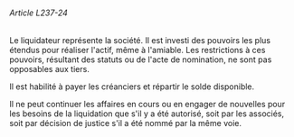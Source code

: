 ###### Article L237-24

Le liquidateur représente la société. Il est investi des pouvoirs les plus étendus pour réaliser l'actif, même à l'amiable. Les restrictions à ces pouvoirs, résultant des statuts ou de l'acte de nomination, ne sont pas opposables aux tiers.

Il est habilité à payer les créanciers et répartir le solde disponible.

Il ne peut continuer les affaires en cours ou en engager de nouvelles pour les besoins de la liquidation que s'il y a été autorisé, soit par les associés, soit par décision de justice s'il a été nommé par la même voie.

